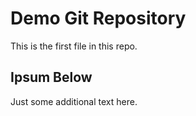 # Demo Git Repository

This is the first file in this repo.

## Ipsum Below

Just some additional text here.